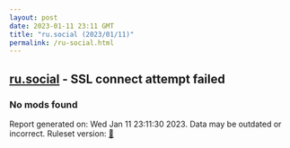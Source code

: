 ```yaml
---
layout: post
date: 2023-01-11 23:11 GMT
title: "ru.social (2023/01/11)"
permalink: /ru-social.html
---
```



## [ru.social](https://ru.social) - SSL connect attempt failed

### No mods found

Report generated on: Wed Jan 11 23:11:30 2023. Data may be outdated or incorrect.
Ruleset version: [🧁](/version-cupcake)
